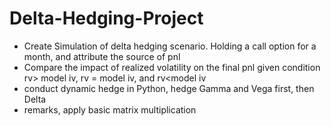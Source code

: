 # Delta-Hedging-Project
- Create Simulation of delta hedging scenario. Holding a call option for a month, and attribute the source of pnl
- Compare the impact of realized volatility on the final pnl given condition rv> model iv, rv = model iv, and rv<model iv
- conduct dynamic hedge in Python, hedge Gamma and Vega first, then Delta
- remarks, apply basic matrix multiplication
